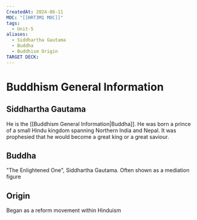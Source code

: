 ```yaml
---
CreatedAt: 2024-06-11
MOC: "[[HRT3M1 MOC]]"
tags:
  - Unit-5
aliases:
  - Siddhartha Gautama
  - Buddha
  - Buddhism Origin
TARGET DECK: 
---
```


# Buddhism General Information

## Siddhartha Gautama
He is the [[Buddhism General Information|Buddha]]. He was born a prince of a small Hindu kingdom spanning Northern India and Nepal. It was prophesied that he would become a great king or a great saviour.

## Buddha
"The Enlightened One", Siddhartha Gautama. Often shown as a mediation figure


## Origin
Began as a reform movement within Hinduism
